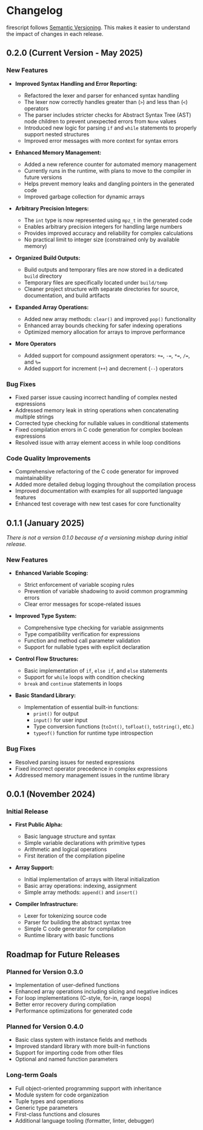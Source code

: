 # Changelog

firescript follows [Semantic Versioning](https://semver.org/). This makes it easier to understand the impact of changes in each release.

## 0.2.0 (Current Version - May 2025)

### New Features

- **Improved Syntax Handling and Error Reporting:**
  - Refactored the lexer and parser for enhanced syntax handling
  - The lexer now correctly handles greater than (`>`) and less than (`<`) operators
  - The parser includes stricter checks for Abstract Syntax Tree (AST) node children to prevent unexpected errors from `None` values
  - Introduced new logic for parsing `if` and `while` statements to properly support nested structures
  - Improved error messages with more context for syntax errors

- **Enhanced Memory Management:**
  - Added a new reference counter for automated memory management
  - Currently runs in the runtime, with plans to move to the compiler in future versions
  - Helps prevent memory leaks and dangling pointers in the generated code
  - Improved garbage collection for dynamic arrays

- **Arbitrary Precision Integers:**
  - The `int` type is now represented using `mpz_t` in the generated code
  - Enables arbitrary precision integers for handling large numbers
  - Provides improved accuracy and reliability for complex calculations
  - No practical limit to integer size (constrained only by available memory)

- **Organized Build Outputs:**
  - Build outputs and temporary files are now stored in a dedicated `build` directory
  - Temporary files are specifically located under `build/temp`
  - Cleaner project structure with separate directories for source, documentation, and build artifacts

- **Expanded Array Operations:**
  - Added new array methods: `clear()` and improved `pop()` functionality
  - Enhanced array bounds checking for safer indexing operations
  - Optimized memory allocation for arrays to improve performance

- **More Operators**
  - Added support for compound assignment operators: `+=`, `-=`, `*=`, `/=`, and `%=`
  - Added support for increment (`++`) and decrement (`--`) operators

### Bug Fixes

- Fixed parser issue causing incorrect handling of complex nested expressions
- Addressed memory leak in string operations when concatenating multiple strings
- Corrected type checking for nullable values in conditional statements
- Fixed compilation errors in C code generation for complex boolean expressions
- Resolved issue with array element access in while loop conditions

### Code Quality Improvements

- Comprehensive refactoring of the C code generator for improved maintainability
- Added more detailed debug logging throughout the compilation process
- Improved documentation with examples for all supported language features
- Enhanced test coverage with new test cases for core functionality

## 0.1.1 (January 2025)

*There is not a version 0.1.0 because of a versioning mishap during initial release.*

### New Features

- **Enhanced Variable Scoping:**
  - Strict enforcement of variable scoping rules
  - Prevention of variable shadowing to avoid common programming errors
  - Clear error messages for scope-related issues

- **Improved Type System:**
  - Comprehensive type checking for variable assignments
  - Type compatibility verification for expressions
  - Function and method call parameter validation
  - Support for nullable types with explicit declaration

- **Control Flow Structures:**
  - Basic implementation of `if`, `else if`, and `else` statements
  - Support for `while` loops with condition checking
  - `break` and `continue` statements in loops

- **Basic Standard Library:**
  - Implementation of essential built-in functions:
    - `print()` for output
    - `input()` for user input
    - Type conversion functions (`toInt()`, `toFloat()`, `toString()`, etc.)
    - `typeof()` function for runtime type introspection

### Bug Fixes

- Resolved parsing issues for nested expressions
- Fixed incorrect operator precedence in complex expressions
- Addressed memory management issues in the runtime library

## 0.0.1 (November 2024)

### Initial Release

- **First Public Alpha:**
  - Basic language structure and syntax
  - Simple variable declarations with primitive types
  - Arithmetic and logical operations
  - First iteration of the compilation pipeline

- **Array Support:**
  - Initial implementation of arrays with literal initialization
  - Basic array operations: indexing, assignment
  - Simple array methods: `append()` and `insert()`

- **Compiler Infrastructure:**
  - Lexer for tokenizing source code
  - Parser for building the abstract syntax tree
  - Simple C code generator for compilation
  - Runtime library with basic functions

## Roadmap for Future Releases

### Planned for Version 0.3.0

- Implementation of user-defined functions
- Enhanced array operations including slicing and negative indices
- For loop implementations (C-style, for-in, range loops)
- Better error recovery during compilation
- Performance optimizations for generated code

### Planned for Version 0.4.0

- Basic class system with instance fields and methods
- Improved standard library with more built-in functions
- Support for importing code from other files
- Optional and named function parameters

### Long-term Goals

- Full object-oriented programming support with inheritance
- Module system for code organization
- Tuple types and operations
- Generic type parameters
- First-class functions and closures
- Additional language tooling (formatter, linter, debugger)